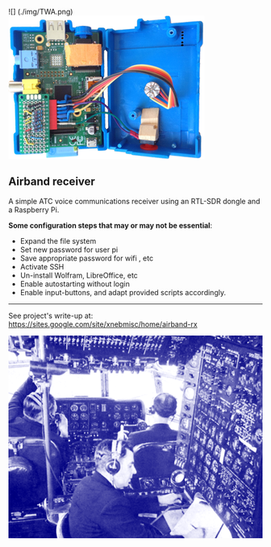 ![] (./img/TWA.png)![](./img/sdrpi-ikon.png) 

## Airband receiver


A simple ATC voice communications receiver using an RTL-SDR dongle and a Raspberry Pi.


**Some configuration steps that may or may not be essential**:


-  Expand the file system
- Set new password for user pi
-  Save appropriate password for wifi , etc
- Activate SSH
-  Un-install Wolfram, LibreOffice, etc
- Enable autostarting without login
-  Enable input-buttons, and adapt provided scripts accordingly.

***

See project's write-up at: https://sites.google.com/site/xnebmisc/home/airband-rx

![](./img/MAJW9559-kontr.png) 
